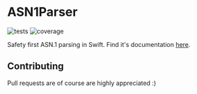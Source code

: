 # ASN1Parser

![tests](https://github.com/DominikHorn/ASN1Parser/actions/workflows/test.yml/badge.svg)
![coverage](https://img.shields.io/endpoint?url=https://gist.githubusercontent.com/DominikHorn/abb8b96dc5a9b8354fb3d70216aedc7d/raw/coverage-badge.json)


Safety first ASN.1 parsing in Swift. Find it's documentation [here](https://dominikhorn.github.io/ASN1Parser/documentation/asn1parser/). 

## Contributing 

Pull requests are of course are highly appreciated :)
